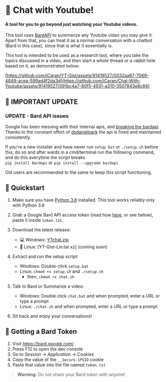 # 💬 Chat with Youtube!  

#### A tool for you to go beyond just watching your Youtube videos.  

This tool uses [BardAPI](https://github.com/dsdanielpark/Bard-API/) to summarize any Youtube video you may give it. Apart from that, you can treat it as a normal conversation with a chatbot (Bard in this case), since that is what it essentially is.   

This tool is intended to be used as a research tool, where you take the topics discussed in a video, and then start a whole thread or a rabbit hole based on it, as demonstrated below:  

[https://github.com/iCaran/YT-Gist/assets/91419527/0032aa87-7069-4849-acea-599ad4f2da3d](https://github.com/iCaran/Chat-With-Youtube/assets/91419527/091bc4a7-80f5-4931-a310-3507843e8c84) 

## 🔔 IMPORTANT UPDATE   

### UPDATE - Bard API issues    

Google has been messing with their internal apis, and [breaking the bardapi](https://github.com/dsdanielpark/Bard-API/issues/80).  
Thanks to the constant effort of [dsdanielpark](https://github.com/dsdanielpark) the api is fixed and maintained consistently.

If you're a new installer and have never run `setup.bat` or `./setup.sh` before this, do so and after wards in a cmd/terminal run the following command, and do this everytime the script breaks  
`pip install bardapi` or `pip install --upgrade bardapi`    

Old users are recommended to the same to keep this script functioning. 

## 🚀 Quickstart  

1. Make sure you have [Python 3.8](https://www.python.org/downloads/release/python-3810/) installed. This tool works reliably only with Python 3.8     

2. Grab a Google Bard API access token (read how [here](https://github.com/dsdanielpark/Bard-API#readme), or see below), paste it inside `token.txt`.      

3. Download the latest release:   
   - 💻 Windows: [YTchat.zip](https://github.com/iCaran/Chat-With-Youtube/releases/download/v1.0.0/YTchat.zip)    
   - 🐧 Linux: [YT-Gist-Lin.tar.xz] (coming soon)   

4. Extract and run the setup script:   
   - Windows: Double-click `setup.bat`   
   - Linux: `chmod +x setup.sh` and `./setup.sh`    
      - then, `chmod +x chat.sh`
   
5. Talk to Bard or Summarize a video:    
   - Windows: Double click `chat.bat` and when prompted, enter a URL or type a prompt   
   - Linux: `./chat.sh` and when prompted, enter a URL or type a prompt   

6. Sit back and enjoy your conversations!   

## 🔑 Getting a Bard Token     

1. Visit https://bard.google.com/  
2. Press F12 to open the dev console     
3. Go to *Session* -> *Application* -> *Cookies*         
4. Copy the value of the `__Secure-1PSID` cookie   
5. Paste that value into the file named `token.txt`   

> **Warning:** Do not share your Bard token with anyone!
